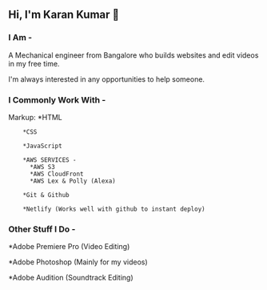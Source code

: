 ## Hi, I'm Karan Kumar 👋

<!--
**Kashin98/Kashin98** is a ✨ _special_ ✨ repository because its `README.md` (this file) appears on your GitHub profile.-->

### I Am -
A Mechanical engineer from Bangalore who builds websites and edit videos in my free time.

I'm always interested in any opportunities to help someone.

### I Commonly Work With -
Markup: *HTML

        *CSS

        *JavaScript

        *AWS SERVICES -
          *AWS S3 
          *AWS CloudFront 
          *AWS Lex & Polly (Alexa)

        *Git & Github

        *Netlify (Works well with github to instant deploy)




### Other Stuff I Do -

*Adobe Premiere Pro (Video Editing)

*Adobe Photoshop (Mainly for my videos)

*Adobe Audition (Soundtrack Editing)
